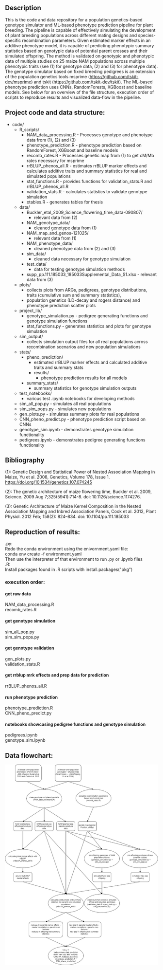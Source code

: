 ## Description
This is the code and data repository for a population genetics-based genotype simulator and ML-based phenotype prediction pipeline for plant breeding.
The pipeline is capable of effectively simulating the development of plant breeding populations across different mating designs and species-specific recombination parameters.
Given estimated marker effects in an additive phenotype model, it is capable of predicting phenotypic summary statistics based on genotypic data of potential parent crosses
and their simulated offspring. The method is validated on genotypic and phenotypic data of multiple studies on 25 maize NAM populations across multiple phenotypic traits
(see (1) for genotype data, (2) and (3) for phenotype data). The genotype simulator based on fixed breeding pedigrees is an extension of the population genetics tools
msprime (https://github.com/tskit-dev/msprime) and tskit (https://github.com/tskit-dev/tskit). The ML-based phenotype prediction uses CNNs, RandomForests, XGBoost and baseline models.
See below for an overview of the file structure, execution order of scripts to reproduce results and visualized data-flow in the pipeline.



## Project code and data structure:	
- code/	  
	- R_scripts/	  
		- NAM_data_processing.R - Processes genotype and phenotype data from (1), (2) and (3)	  
		- phenotype_prediction.R - phenotype prediction based on RandomForest, XGBoost and baseline models	  
		- recomb_rates.R - Processes genetic map from (1) to get cM/Mb rates necessary for msprime	  
		- rrBLUP_phenos_all.R - estimates rrBLUP marker effects and calculates additive traits and summary statistics for real and simulated populations	  
		- stat_functions.R - provides functions for validation_stats.R and rrBLUP_phenos_all.R	  
		- validation_stats.R - calculates statistics to validate genotype simulation	  
		- xtables.R - generates tables for thesis	  
	- data/ 	  
		- Buckler_etal_2009_Science_flowering_time_data-090807/	  
			- relevant data from (2)	  
		- NAM_genotype_data/	  
			- cleaned genotype data from (1)	  
		- NAM_map_and_genos-121025/	  
			- relevant data from (1)	  
		- NAM_phenotype_data/	  
			- cleaned phenotype data from (2) and (3)	  
		- sim_data/	  
			- cleaned data necessary for genotype simulation	  
		- test_data/	  
			- data for testing genotype simulation methods	  
		- supp_pp.111.185033_185033Supplemental_Data_S1.xlsx - relevant data from (3)	  
	- plots/	  
		- collects plots from ARGs, pedigrees, genotype distributions, traits (cumulative sum and summary statistics), 	  
		- population genetics (LD-decay and rogers distance) and phenotype prediction scatter plots	  
	- project_lib/	  
		- genotype_simulation.py - pedigree generating functions and genotype simulation functions	  
		- stat_functions.py - generates statistics and plots for genotype simulation	  
	- sim_output/	  
		- collects simulation output files for all real populations across recombination scenarios and new population simulations	  
	- stats/	  
		- pheno_prediction/	  
			- estimated rrBLUP marker effects and calculated additive traits and summary stats	  
			- results/	  
				- phenotype prediction results for all models	  
		- summary_stats/	  
			- summary statistics for genotype simulation outputs	  
	- test_notebooks/	  
		- various test .ipynb notebooks for developing methods	  
	- sim_all_pop.py - simulates all real populations	  
	- sim_sim_pops.py - simulates new populations	  
	- gen_plots.py - simulates summary plots for real populations	  
	- CNN_pheno_predict.py - phenotype prediction script based on CNNs	  
	- genotype_sim.ipynb - demonstrates genotype simulation functionality	  
	- pedigrees.ipynb - demonstrates pedigree generating functions functionality	  

## Bibliography
(1): Genetic Design and Statistical Power of Nested Association Mapping in Maize,
Yu et al. 2008, Genetics, Volume 178, Issue 1. https://doi.org/10.1534/genetics.107.074245

(2): The genetic architecture of maize flowering time, Buckler et al. 2009, 
Science. 2009 Aug 7;325(5941):714-8. doi: 10.1126/science.1174276.

(3): Genetic Architecture of Maize Kernel Composition in the Nested Association Mapping and Inbred Association Panels,
Cook et al. 2012, Plant Physiol. 2012 Feb; 158(2): 824–834. doi: 10.1104/pp.111.185033

## Reproduction of results:
.py:  
Redo the conda environment using the enivornment.yaml file:  
conda env create -f environment.yaml  
Then use the interpreter of that environment to run .py or .ipynb files  
.R:  
Install packages found in .R scripts with install.packages("pkg")  

### execution order:
#### get raw data 
NAM_data_processing.R  
recomb_rates.R
#### get genotype simulation
sim_all_pop.py  
sim_sim_pops.py
#### get genotype validation
gen_plots.py  
validation_stats.R 
#### get rrblup mrk effects and prep data for prediction
rrBLUP_phenos_all.R
#### run phenotype prediction
phenotype_prediction.R  
CNN_pheno_predict.py
#### notebooks showcasing pedigree functions and genotype simulation
pedigrees.ipynb  
genotype_sim.ipynb

## Data flowchart:
![alt text](https://github.com/Phlup/Masterarbeit/blob/main/sim_predict_pipeline.jpg?raw=true)
